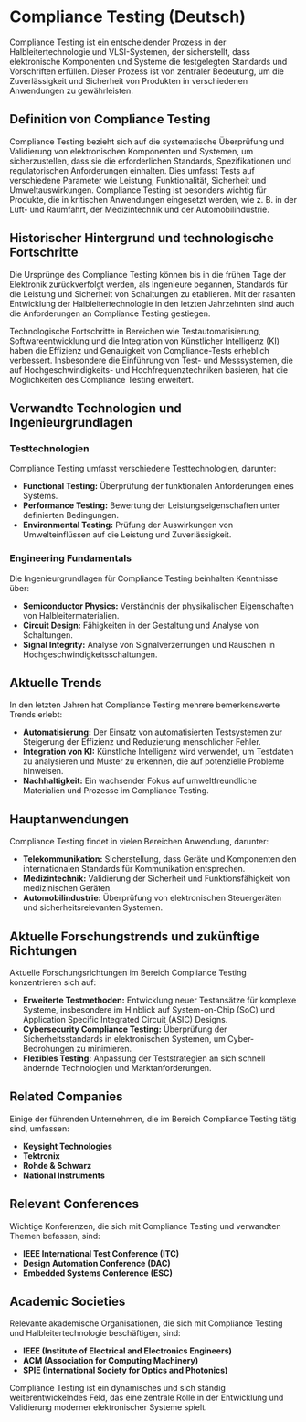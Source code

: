 # Compliance Testing (Deutsch)

Compliance Testing ist ein entscheidender Prozess in der Halbleitertechnologie und VLSI-Systemen, der sicherstellt, dass elektronische Komponenten und Systeme die festgelegten Standards und Vorschriften erfüllen. Dieser Prozess ist von zentraler Bedeutung, um die Zuverlässigkeit und Sicherheit von Produkten in verschiedenen Anwendungen zu gewährleisten.

## Definition von Compliance Testing

Compliance Testing bezieht sich auf die systematische Überprüfung und Validierung von elektronischen Komponenten und Systemen, um sicherzustellen, dass sie die erforderlichen Standards, Spezifikationen und regulatorischen Anforderungen einhalten. Dies umfasst Tests auf verschiedene Parameter wie Leistung, Funktionalität, Sicherheit und Umweltauswirkungen. Compliance Testing ist besonders wichtig für Produkte, die in kritischen Anwendungen eingesetzt werden, wie z. B. in der Luft- und Raumfahrt, der Medizintechnik und der Automobilindustrie.

## Historischer Hintergrund und technologische Fortschritte

Die Ursprünge des Compliance Testing können bis in die frühen Tage der Elektronik zurückverfolgt werden, als Ingenieure begannen, Standards für die Leistung und Sicherheit von Schaltungen zu etablieren. Mit der rasanten Entwicklung der Halbleitertechnologie in den letzten Jahrzehnten sind auch die Anforderungen an Compliance Testing gestiegen. 

Technologische Fortschritte in Bereichen wie Testautomatisierung, Softwareentwicklung und die Integration von Künstlicher Intelligenz (KI) haben die Effizienz und Genauigkeit von Compliance-Tests erheblich verbessert. Insbesondere die Einführung von Test- und Messsystemen, die auf Hochgeschwindigkeits- und Hochfrequenztechniken basieren, hat die Möglichkeiten des Compliance Testing erweitert.

## Verwandte Technologien und Ingenieurgrundlagen

### Testtechnologien

Compliance Testing umfasst verschiedene Testtechnologien, darunter:

- **Functional Testing:** Überprüfung der funktionalen Anforderungen eines Systems.
- **Performance Testing:** Bewertung der Leistungseigenschaften unter definierten Bedingungen.
- **Environmental Testing:** Prüfung der Auswirkungen von Umwelteinflüssen auf die Leistung und Zuverlässigkeit.

### Engineering Fundamentals

Die Ingenieurgrundlagen für Compliance Testing beinhalten Kenntnisse über:

- **Semiconductor Physics:** Verständnis der physikalischen Eigenschaften von Halbleitermaterialien.
- **Circuit Design:** Fähigkeiten in der Gestaltung und Analyse von Schaltungen.
- **Signal Integrity:** Analyse von Signalverzerrungen und Rauschen in Hochgeschwindigkeitsschaltungen.

## Aktuelle Trends

In den letzten Jahren hat Compliance Testing mehrere bemerkenswerte Trends erlebt:

- **Automatisierung:** Der Einsatz von automatisierten Testsystemen zur Steigerung der Effizienz und Reduzierung menschlicher Fehler.
- **Integration von KI:** Künstliche Intelligenz wird verwendet, um Testdaten zu analysieren und Muster zu erkennen, die auf potenzielle Probleme hinweisen.
- **Nachhaltigkeit:** Ein wachsender Fokus auf umweltfreundliche Materialien und Prozesse im Compliance Testing.

## Hauptanwendungen

Compliance Testing findet in vielen Bereichen Anwendung, darunter:

- **Telekommunikation:** Sicherstellung, dass Geräte und Komponenten den internationalen Standards für Kommunikation entsprechen.
- **Medizintechnik:** Validierung der Sicherheit und Funktionsfähigkeit von medizinischen Geräten.
- **Automobilindustrie:** Überprüfung von elektronischen Steuergeräten und sicherheitsrelevanten Systemen.

## Aktuelle Forschungstrends und zukünftige Richtungen

Aktuelle Forschungsrichtungen im Bereich Compliance Testing konzentrieren sich auf:

- **Erweiterte Testmethoden:** Entwicklung neuer Testansätze für komplexe Systeme, insbesondere im Hinblick auf System-on-Chip (SoC) und Application Specific Integrated Circuit (ASIC) Designs.
- **Cybersecurity Compliance Testing:** Überprüfung der Sicherheitsstandards in elektronischen Systemen, um Cyber-Bedrohungen zu minimieren.
- **Flexibles Testing:** Anpassung der Teststrategien an sich schnell ändernde Technologien und Marktanforderungen.

## Related Companies

Einige der führenden Unternehmen, die im Bereich Compliance Testing tätig sind, umfassen:

- **Keysight Technologies**
- **Tektronix**
- **Rohde & Schwarz**
- **National Instruments**

## Relevant Conferences

Wichtige Konferenzen, die sich mit Compliance Testing und verwandten Themen befassen, sind:

- **IEEE International Test Conference (ITC)**
- **Design Automation Conference (DAC)**
- **Embedded Systems Conference (ESC)**

## Academic Societies

Relevante akademische Organisationen, die sich mit Compliance Testing und Halbleitertechnologie beschäftigen, sind:

- **IEEE (Institute of Electrical and Electronics Engineers)**
- **ACM (Association for Computing Machinery)**
- **SPIE (International Society for Optics and Photonics)**

Compliance Testing ist ein dynamisches und sich ständig weiterentwickelndes Feld, das eine zentrale Rolle in der Entwicklung und Validierung moderner elektronischer Systeme spielt.